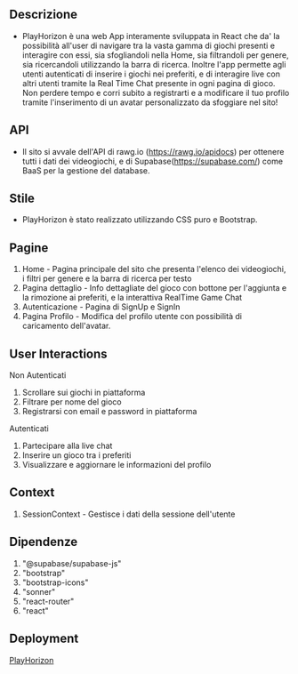 
## Descrizione

* PlayHorizon è una web App interamente sviluppata in React che da' la possibilità all'user di navigare tra la vasta gamma di giochi presenti e interagire con essi, sia sfogliandoli nella Home, sia filtrandoli per genere, sia ricercandoli utilizzando la barra di ricerca. Inoltre l'app permette agli utenti autenticati di inserire i giochi nei preferiti, e di interagire live con altri utenti tramite la Real Time Chat presente in ogni pagina di gioco. Non perdere tempo e corri subito a registrarti e a modificare il tuo profilo tramite l'inserimento di un avatar personalizzato da sfoggiare nel sito!

## API

* Il sito si avvale dell'API di rawg.io (https://rawg.io/apidocs) per ottenere tutti i dati dei videogiochi, e di Supabase(https://supabase.com/) come BaaS per la gestione del database.

## Stile

* PlayHorizon è stato realizzato utilizzando CSS puro e Bootstrap.

## Pagine

1. Home - Pagina principale del sito che presenta l'elenco dei videogiochi, i filtri per genere e la barra di ricerca per testo
2. Pagina dettaglio - Info dettagliate del gioco con bottone per l'aggiunta e la rimozione ai preferiti, e la interattiva RealTime Game Chat
3. Autenticazione - Pagina di SignUp e SignIn
4. Pagina Profilo - Modifica del profilo utente con possibilità di caricamento dell'avatar.

## User Interactions

Non Autenticati

1. Scrollare sui giochi in piattaforma
2. Filtrare per nome del gioco
3. Registrarsi con email e password in piattaforma

Autenticati
1. Partecipare alla live chat
2. Inserire un gioco tra i preferiti
3. Visualizzare e aggiornare le informazioni del profilo

## Context

1. SessionContext - Gestisce i dati della sessione dell'utente

## Dipendenze
1. "@supabase/supabase-js"
2. "bootstrap"
3. "bootstrap-icons"
4. "sonner"
5. "react-router"
6. "react"


## Deployment

[PlayHorizon](https://marco-lippolis-play-horizon-mg0p6dvgt-marco-lippolis-projects.vercel.app/)